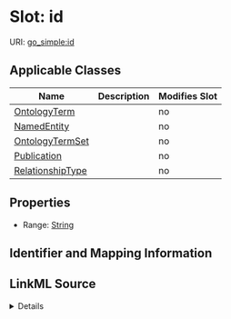 

# Slot: id

URI: [go_simple:id](http://w3id.org/ontogpt/go_simpleid)



<!-- no inheritance hierarchy -->





## Applicable Classes

| Name | Description | Modifies Slot |
| --- | --- | --- |
| [OntologyTerm](OntologyTerm.md) |  |  no  |
| [NamedEntity](NamedEntity.md) |  |  no  |
| [OntologyTermSet](OntologyTermSet.md) |  |  no  |
| [Publication](Publication.md) |  |  no  |
| [RelationshipType](RelationshipType.md) |  |  no  |







## Properties

* Range: [String](String.md)





## Identifier and Mapping Information








## LinkML Source

<details>
```yaml
name: id
alias: id
domain_of:
- NamedEntity
- Publication
range: string

```
</details>